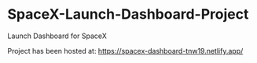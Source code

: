 # SpaceX-Launch-Dashboard-Project
Launch Dashboard for SpaceX

Project has been hosted at: https://spacex-dashboard-tnw19.netlify.app/
